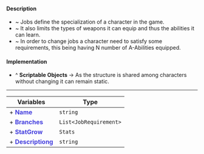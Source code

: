 
#### **Description**

- ~ Jobs define the specialization of a character in the game.
- ~ It also limits the types of weapons it can equip and thus the abilities it can learn.
- ~ In order to change jobs a character need to satisfy some requirements, this being having N number of A-Abilities equipped.

#### **Implementation**

- ^ **Scriptable Objects** → As the structure is shared among characters without changing it can remain static.

---

| **Variables**                                  | **Type**           |
| ---------------------------------------------- | ------------------ |
| + <span style="color:#443fde">**Name**         | `string`           |
| + <span style="color:#443fde">**Branches**     | `List<JobRequirement>` |
| + <span style="color:#443fde">**StatGrow**     | `Stats`            |
| + <span style="color:#443fde">**Descriptiong** | `string`           |
